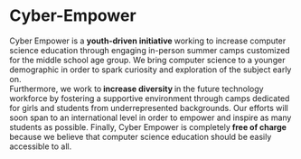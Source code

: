 # Cyber-Empower<br>
Cyber Empower is a <strong>youth-driven initiative </strong>working to increase computer science education through engaging in-person summer camps customized for the middle school age group. We bring computer science to a younger demographic in order to spark curiosity and exploration of the subject early on.<br>
Furthermore, we work to<strong> increase diversity </strong>in the future technology workforce by fostering a supportive environment through camps dedicated for girls and students from underrepresented backgrounds. Our efforts will soon span to an international level in order to empower and inspire as many students as possible. Finally, Cyber Empower is completely<strong> free of charge</strong> because we believe that computer science education should be easily accessible to all.
